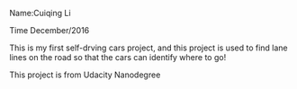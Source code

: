 Name:Cuiqing Li

Time December/2016

This is my first self-drving cars project, and this project is used to find lane lines on the road so that the cars can identify where to go!

This project is from Udacity Nanodegree 
